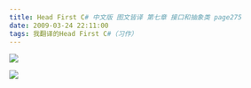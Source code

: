 ```yaml
---
title: Head First C# 中文版 图文皆译 第七章 接口和抽象类 page275
date: 2009-03-24 22:11:00
tags: 我翻译的Head First C#（习作）
---
```

![](https://p-blog.csdn.net/images/p_blog_csdn_net/cuipengfei1/EntryImages/20090324/2009-03-24_21-53-04.jpg)

![](https://p-blog.csdn.net/images/p_blog_csdn_net/cuipengfei1/EntryImages/20090324/2009-03-24_21-57-13.jpg)



